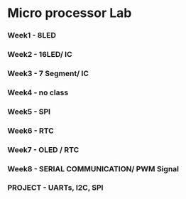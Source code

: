 # Micro processor Lab
### Week1 - 8LED
### Week2 - 16LED/ IC
### Week3 - 7 Segment/ IC
### Week4 - no class
### Week5 - SPI
### Week6 - RTC
### Week7 - OLED / RTC
### Week8 - SERIAL COMMUNICATION/ PWM Signal
### PROJECT - UARTs, I2C, SPI
